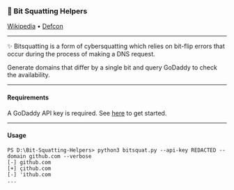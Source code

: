 <h3>🐬 Bit Squatting Helpers</h3>
<p>
  <a href="https://en.wikipedia.org/wiki/Bitsquatting">Wikipedia</a> •
  <a href="https://www.youtube.com/watch?v=aT7mnSstKGs">Defcon</a>
</p>

---
✨ Bitsquatting is a form of cybersquatting which relies on bit-flip errors that occur during the process of making a DNS request.

Generate domains that differ by a single bit and query GoDaddy to check the availability.

---
<h4>Requirements</h4>

A GoDaddy API key is required. See [here](https://developer.godaddy.com/getstarted) to get started.

---
<h4>Usage</h4>

```
PS D:\Bit-Squatting-Helpers> python3 bitsquat.py --api-key REDACTED --domain github.com --verbose
[-] github.com
[+] çithub.com
[-] 'ithub.com
...
```
